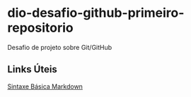 # dio-desafio-github-primeiro-repositorio
Desafio de projeto sobre Git/GitHub

## Links Úteis
[Sintaxe Básica Markdown](https://www.markdownguide.org/basic-syntax/) 
